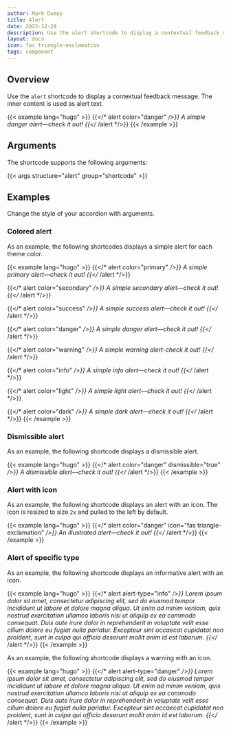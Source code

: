 ```yaml
---
author: Mark Dumay
title: Alert
date: 2023-12-29
description: Use the alert shortcode to display a contextual feedback message.
layout: docs
icon: fas triangle-exclamation
tags: component
---
```


## Overview

Use the `alert` shortcode to display a contextual feedback message. The inner content is used as alert text.

<!-- markdownlint-disable MD037 -->
{{< example lang="hugo" >}}
{{</* alert color="danger" */>}}
    A simple danger alert—check it out!
{{</* /alert */>}}
{{< /example >}}
<!-- markdownlint-enable MD037 -->

## Arguments

The shortcode supports the following arguments:

{{< args structure="alert" group="shortcode" >}}

## Examples

Change the style of your accordion with arguments.

### Colored alert

As an example, the following shortcodes displays a simple alert for each theme color.

<!-- markdownlint-disable MD037 -->
{{< example lang="hugo" >}}
{{</* alert color="primary" */>}}
    A simple primary alert—check it out!
{{</* /alert */>}}

{{</* alert color="secondary" */>}}
    A simple secondary alert—check it out!
{{</* /alert */>}}

{{</* alert color="success" */>}}
    A simple success alert—check it out!
{{</* /alert */>}}

{{</* alert color="danger" */>}}
    A simple danger alert—check it out!
{{</* /alert */>}}

{{</* alert color="warning" */>}}
    A simple warning alert-check it out!
{{</* /alert */>}}

{{</* alert color="info" */>}}
    A simple info alert—check it out!
{{</* /alert */>}}

{{</* alert color="light" */>}}
    A simple light alert—check it out!
{{</* /alert */>}}

{{</* alert color="dark" */>}}
    A simple dark alert—check it out!
{{</* /alert */>}}
{{< /example >}}
<!-- markdownlint-enable MD037 -->

### Dismissible alert

As an example, the following shortcode displays a dismissible alert.

<!-- markdownlint-disable MD037 -->
{{< example lang="hugo" >}}
{{</* alert color="danger" dismissible="true" */>}}
    A dismissible alert—check it out!
{{</* /alert */>}}
{{< /example >}}
<!-- markdownlint-enable MD037 -->

### Alert with icon

As an example, the following shortcode displays an alert with an icon. The icon is resized to size `2x` and pulled to the left by default.

<!-- markdownlint-disable MD037 -->
{{< example lang="hugo" >}}
{{</* alert color="danger" icon="fas triangle-exclamation" */>}}
    An illustrated alert—check it out!
{{</* /alert */>}}
{{< /example >}}
<!-- markdownlint-enable MD037 -->

### Alert of specific type

As an example, the following shortcode displays an informative alert with an icon.

<!-- markdownlint-disable MD037 -->
{{< example lang="hugo" >}}
{{</* alert alert-type="info" */>}}
Lorem ipsum dolor sit amet, consectetur adipiscing elit, sed do eiusmod tempor incididunt
ut labore et dolore magna aliqua. Ut enim ad minim veniam, quis nostrud exercitation
ullamco laboris nisi ut aliquip ex ea commodo consequat. Duis aute irure dolor in
reprehenderit in voluptate velit esse cillum dolore eu fugiat nulla pariatur. Excepteur
sint occaecat cupidatat non proident, sunt in culpa qui officia deserunt mollit anim id
est laborum.
{{</* /alert */>}}
{{< /example >}}
<!-- markdownlint-enable MD037 -->

As an example, the following shortcode displays a warning with an icon.

<!-- markdownlint-disable MD037 -->
{{< example lang="hugo" >}}
{{</* alert alert-type="danger" */>}}
Lorem ipsum dolor sit amet, consectetur adipiscing elit, sed do eiusmod tempor incididunt
ut labore et dolore magna aliqua. Ut enim ad minim veniam, quis nostrud exercitation
ullamco laboris nisi ut aliquip ex ea commodo consequat. Duis aute irure dolor in
reprehenderit in voluptate velit esse cillum dolore eu fugiat nulla pariatur. Excepteur
sint occaecat cupidatat non proident, sunt in culpa qui officia deserunt mollit anim id
est laborum.
{{</* /alert */>}}
{{< /example >}}
<!-- markdownlint-enable MD037 -->
